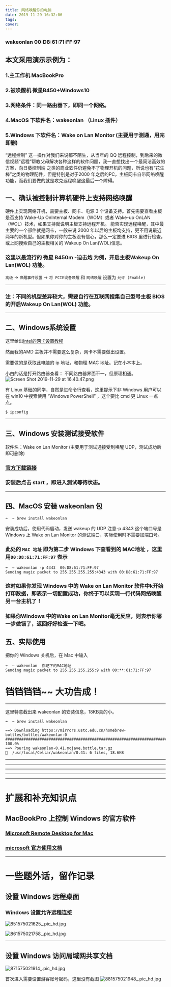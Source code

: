 ```yaml
---
title: 网络唤醒你的电脑
date: 2019-11-29 16:32:06
tags:
cover:
---
```


### wakeonlan  00:D8:61:71:FF:97

## 本文采用演示示例为：
### 1.主工作机 MacBookPro 
### 2.被唤醒机 微星B450+Windows10
### 3.网络条件：同一路由器下，即同一个网络。
### 4.MacOS 下软件名：wakeonlan （Linux 插件）
### 5.Windows 下软件名：Wake on Lan Monitor  (主要用于测通，用完即删)


<!--more-->

“远程控制” 这一操作对我们来说都不陌生，从当年的 QQ 远程控制，到后来的微信视频“远程”帮教父母解决各种这样的软件问题，我一直想找出一个最简洁高效的方案，向日葵控制端 之类的商业软件仍避免不了物理开机的问题，所说也有“花生棒”之类的物理配件，但是特别是对于2000 年之后的PC，主板网卡自带网络唤醒功能，而我们要做的就是攻克远程唤醒这最后一个障碍。

## 一、确认被控制计算机硬件上支持网络唤醒

硬件上实现网络开机，需要主板、网卡、电源 3 个设备支持。首先需要查看主板是否支持 Wake-Up OnInternal Modem（WOM）或者 Wake-up OnLAN（WOL）技术，如果支持就说明主板支持远程开机。
能否实现远程唤醒，其中最主要的一个部件就是网卡，一般来说 2000 年以后的主板均支持，更不用说最近两年的新机型。但如果你对你的主板没有信心，那么一定要进 BIOS 里进行检查，或上网搜索自己的主板相关的  Wakeup On Lan(WOL)信息。

### 这里以最流行的 微星 B450m -迫击炮 为例，开启主板Wakeup On Lan(WOL) 功能。

 ```高级``` -> 
    ```唤醒事件设置``` ->
        ```将 PCIE设备唤醒``` 和 ```网络唤醒``` 设置为 ```允许 (Enable)```
        
----
### 注：不同的机型差异较大，需要自行在互联网搜集自己型号主板 BIOS 的开启Wakeup On Lan(WOL) 功能。
---

## 二、Windows系统设置

这里给出[Intel的网卡设置教程](https://www.jianshu.com/p/d89b5560c3ed)

然而我的AMD 主板并不需要这么复杂，网卡不需要做出设置。

需要做的是获取此电脑的 ip 地址，和物理 MAC 地址。记在小本本上。

小白的话是打开路由器查看：
不同路由器界面不一，但原理相通。
![Screen Shot 2019-11-29 at 16.40.47.png](https://i.loli.net/2019/11/29/wGH7YtIJKDNaX3C.png)


有 Linux 基础的同学，自然是进命令行查看，这里提示下非 Windows 用户可以在 win10 中搜索使用 “Windows PowerShell” ，这个要比 cmd 更 Linux 一点点。
```
$ ipconfig

```

---

## 三、Windows 安装测试接受软件

软件名：Wake on Lan Monitor  (主要用于测试通接受到唤醒 UDP，测试成功后即可删除)

### [官方下载链接](https://www.depicus.com/wake-on-lan/wake-on-lan-monitor)

### 安装后点击 start ，即进入测试等待状态。

---
## 四、MacOS 安装 wakeonlan 包

```
➜  ~ brew install wakeonlan

```
安装成功后，使用代码启动，发送 wakeup 的 UDP
注意-p 4343 这个端口号是 Windows 上 Wake on Lan Monitor 的测试端口，实际使用时不需要加端口号。

### 此处的 ```MAC 地址``` 即为第二步 Windows 下查看到的 MAC地址 ，这里用```00:D8:61:71:FF:97``` 表示

```
➜  ~ wakeonlan -p 4343  00:D8:61:71:FF:97
Sending magic packet to 255.255.255.255:4343 with 00:D8:61:71:FF:97
```

### 这时如果你发现 Windows 中的 Wake on Lan Monitor 软件中k开始打印数据，即表示一切配置成功，你终于可以实现一行代码网络唤醒另一台主机了！

### 如果你Windows 中的Wake on Lan Monitor毫无反应，则表示你哪一步做错了，返回好好检查一下吧。




## 五、实际使用
把你的 Windows 关机后，在 Mac 中输入

```
➜  ~ wakeonlan  你记下的MAC地址
Sending magic packet to 255.255.255.255:9 with 00:**:61:71:FF:97

```

# 铛铛铛铛~~  大功告成！


---

这里特意截出来 wakeonlan 的安装信息，18KB真的小。

```
➜  ~ brew install wakeonlan

==> Downloading https://mirrors.ustc.edu.cn/homebrew-bottles/bottles/wakeonlan-0
######################################################################## 100.0%
==> Pouring wakeonlan-0.41.mojave.bottle.tar.gz
🍺  /usr/local/Cellar/wakeonlan/0.41: 6 files, 18.6KB

```
---
---
---
---
---

# 扩展和补充知识点


## MacBookPro 上控制 Windows 的官方软件
### [Microsoft Remote Desktop for Mac](https://install.appcenter.ms/orgs/rdmacios-k2vy/apps/Microsoft-Remote-Desktop-for-Mac/distribution_groups/All-users-of-Microsoft-Remote-Desktop-for-Mac)

### [microsoft 官方使用文档](https://docs.microsoft.com/en-us/windows-server/remote/remote-desktop-services/clients/remote-desktop-mac)


---

# 一些题外话，留作记录
## 设置 Windows 远程桌面


### Windows 设置允许远程连接
![851575021625_.pic_hd.jpg](https://i.loli.net/2019/11/29/KJ84unm3rdylezv.png)

![861575021758_.pic_hd.jpg](https://i.loli.net/2019/11/29/Cuf1cLPwhx8UT6t.png)

---

## 设置 Windows 访问局域网共享文档

![871575021914_.pic_hd.jpg](https://i.loli.net/2019/11/29/sdrVHZgb1hEa3p2.png)

首次进入需要设置游客账号密码，这里没有截图
![881575021948_.pic_hd.jpg](https://i.loli.net/2019/11/29/UBSOgPxvATrJcXM.png)
